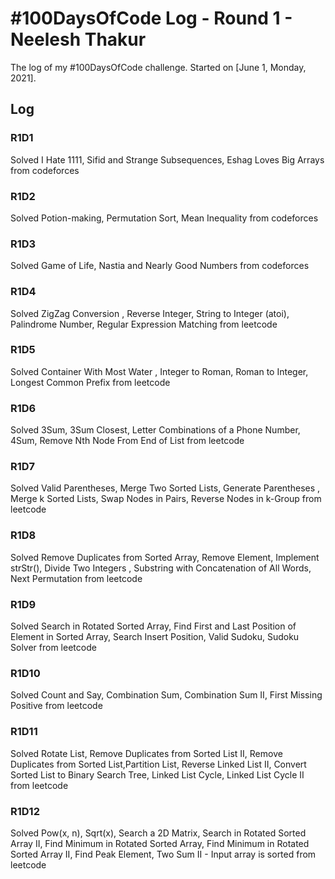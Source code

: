 # #100DaysOfCode Log - Round 1 - Neelesh Thakur

The log of my #100DaysOfCode challenge. Started on [June 1, Monday, 2021].

## Log

### R1D1 
Solved I Hate 1111, Sifid and Strange Subsequences, Eshag Loves Big Arrays from codeforces 
### R1D2 
Solved Potion-making, Permutation Sort, Mean Inequality from codeforces 
### R1D3 
Solved Game of Life, Nastia and Nearly Good Numbers from codeforces 
### R1D4 
Solved 	ZigZag Conversion , Reverse Integer, String to Integer (atoi), Palindrome Number, Regular Expression Matching from leetcode 
### R1D5 
Solved 	Container With Most Water , Integer to Roman, Roman to Integer, Longest Common Prefix from leetcode 
### R1D6 
Solved 	3Sum, 3Sum Closest, Letter Combinations of a Phone Number, 4Sum, Remove Nth Node From End of List from leetcode 
### R1D7 
Solved 	Valid Parentheses, Merge Two Sorted Lists, Generate Parentheses , Merge k Sorted Lists, Swap Nodes in Pairs, Reverse Nodes in k-Group from leetcode 
### R1D8 
Solved 	Remove Duplicates from Sorted Array, Remove Element, Implement strStr(), Divide Two Integers  , Substring with Concatenation of All Words, Next Permutation from leetcode 
### R1D9
Solved 	Search in Rotated Sorted Array, Find First and Last Position of Element in Sorted Array, Search Insert Position, Valid Sudoku, Sudoku Solver from leetcode
### R1D10
Solved 	Count and Say, Combination Sum, Combination Sum II, First Missing Positive from leetcode
### R1D11
Solved 	Rotate List, Remove Duplicates from Sorted List II, Remove Duplicates from Sorted List,Partition List, Reverse Linked List II, Convert Sorted List to Binary Search Tree, Linked List Cycle, Linked List Cycle II from leetcode
### R1D12
Solved 	Pow(x, n), Sqrt(x), Search a 2D Matrix, Search in Rotated Sorted Array II, Find Minimum in Rotated Sorted Array, Find Minimum in Rotated Sorted Array II, Find Peak Element, Two Sum II - Input array is sorted from leetcode